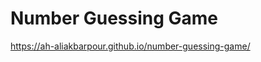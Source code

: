 # Number Guessing Game

<a href="https://ah-aliakbarpour.github.io/number-guessing-game/" target="_blank">
  https://ah-aliakbarpour.github.io/number-guessing-game/
</a>
